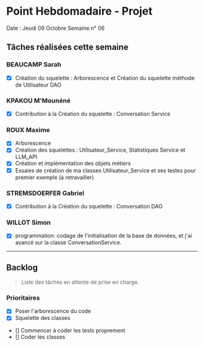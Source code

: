 # Point Hebdomadaire - Projet

Date : Jeudi 09 Octobre
Semaine n° 06

## Tâches réalisées cette semaine

### BEAUCAMP Sarah

- [X] Création du squelette : Arborescence et Création du squelette méthode de Utilisateur DAO

### KPAKOU M'Mounéné

- [X] Contribution à la Création du squelette :  Conversation Service

### ROUX Maxime

- [X] Arborescence
- [X] Création des squelettes : Utilisateur_Service, Statistiques Service et LLM_API
- [X] Création et implémentation des objets métiers
- [X] Essaies de création de ma classes Utilisateur_Service et ses testes pour premier exemple (à retravailler)

### STREMSDOERFER Gabriel

- [X] Contribution à la Création du squelette :  Conversation DAO

### WILLOT Simon

- [X] programmation: codage de l'initialisation de la base de données, et j'ai avancé sur la classe ConversationService.

---

## Backlog

> Liste des tâches en attente de prise en charge.

### Prioritaires

- [x] Poser l'arborescence du code 
- [x] Squelette des classes

- [] Commencer à coder les tests proprement
- [] Coder les classes



